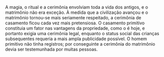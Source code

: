 ﻿A magia, o ritual e a cerimônia envolviam toda a vida dos antigos, e o matrimônio não era  exceção. À medida que a civilização avançou e  o matrimônio tornou-se mais seriamente respeitado, a cerimônia de casamento ficou cada vez mais pretensiosa. O casamento primitivo constituia um fator nas vantagens da propriedade, como o é hoje, e portanto exigia uma cerimônia legal, enquanto o status social das crianças subsequentes requeria a mais ampla publicidade possível. O homem primitivo não tinha registros; por conseguinte a cerimônia do matrimônio devia ser testemunhada por muitas pessoas.